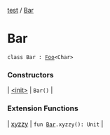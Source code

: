 [test](../index.md) / [Bar](./index.md)

# Bar

`class Bar : `[`Foo`](../-foo/index.md)`<Char>`

### Constructors

| [&lt;init&gt;](-init-.md) | `Bar()` |

### Extension Functions

| [xyzzy](../xyzzy.md) | `fun `[`Bar`](./index.md)`.xyzzy(): Unit` |

